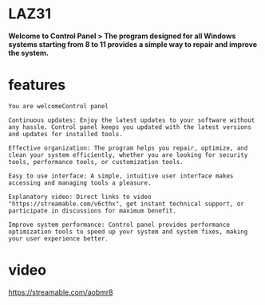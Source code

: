 #  LAZ31

**Welcome to Control Panel > The program designed for all Windows systems starting from 8 to 11 provides a simple way to repair and improve the system.** 


#  features

`You are welcomeControl panel`

`Continuous updates:
Enjoy the latest updates to your software without any hassle. Control panel keeps you updated with the latest versions and updates for installed tools.`

`Effective organization:
The program helps you repair, optimize, and clean your system efficiently, whether you are looking for security tools, performance tools, or customization tools.`

`Easy to use interface:
A simple, intuitive user interface makes accessing and managing tools a pleasure.`

`Explanatory video:
Direct links to video "https://streamable.com/v6cthx", get instant technical support, or participate in discussions for maximum benefit.`

`Improve system performance:
Control panel provides performance optimization tools to speed up your system and system fixes, making your user experience better.`


# video


https://streamable.com/aobmr8












